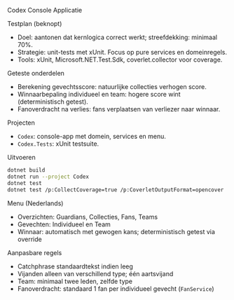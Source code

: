 Codex Console Applicatie

Testplan (beknopt)

- Doel: aantonen dat kernlogica correct werkt; streefdekking: minimaal 70%.
- Strategie: unit-tests met xUnit. Focus op pure services en domeinregels.
- Tools: xUnit, Microsoft.NET.Test.Sdk, coverlet.collector voor coverage.

Geteste onderdelen

- Berekening gevechtsscore: natuurlijke collecties verhogen score.
- Winnaarbepaling individueel en team: hogere score wint (deterministisch getest).
- Fanoverdracht na verlies: fans verplaatsen van verliezer naar winnaar.

Projecten

- `Codex`: console-app met domein, services en menu.
- `Codex.Tests`: xUnit testsuite.

Uitvoeren

```bash
dotnet build
dotnet run --project Codex
dotnet test
dotnet test /p:CollectCoverage=true /p:CoverletOutputFormat=opencover
```

Menu (Nederlands)

- Overzichten: Guardians, Collecties, Fans, Teams
- Gevechten: Individueel en Team
- Winnaar: automatisch met gewogen kans; deterministisch getest via override

Aanpasbare regels

- Catchphrase standaardtekst indien leeg
- Vijanden alleen van verschillend type; één aartsvijand
- Team: minimaal twee leden, zelfde type
- Fanoverdracht: standaard 1 fan per individueel gevecht (`FanService`)

